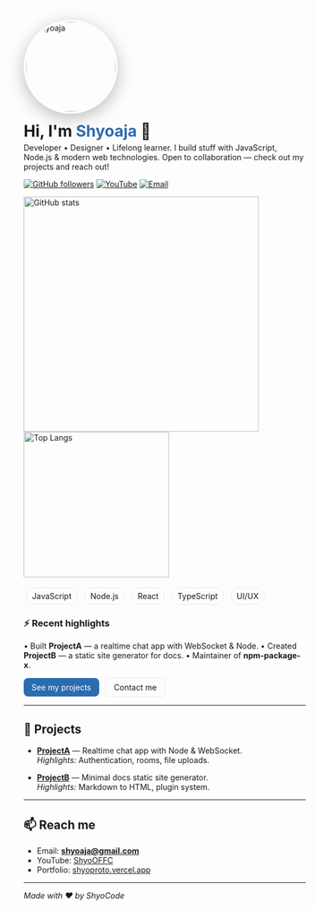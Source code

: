 
<p align="center">

  <!-- Profile image -->
  <img src="https://files.catbox.moe/38z3bm.jpg" alt="Shyoaja" width="160" height="160"
       style="border-radius:50%; object-fit:cover; border:4px solid rgba(255,255,255,0.08); box-shadow:0 8px 30px rgba(0,0,0,0.25);" />

  <!-- Name & short tagline -->
  <h1 style="margin:10px 0 4px 0;">Hi, I'm <span style="color:#2b6cb0">Shyoaja</span> 👋</h1>
  <p style="margin:0 0 12px 0; max-width:650px;">
    Developer • Designer • Lifelong learner. I build stuff with JavaScript, Node.js &amp; modern web technologies.
    Open to collaboration — check out my projects and reach out!
  </p>

  <!-- Social badges -->
  <p>
    <a href="https://github.com/Shyoaja"><img alt="GitHub followers" src="https://img.shields.io/github/followers/Shyoaja?label=Follow&style=social" /></a>
    <a href="https://www.youtube.com/@ShyoOFFC"><img alt="YouTube" src="https://img.shields.io/badge/YouTube-Subscribe-FF0000?style=flat&logo=youtube&logoColor=white" /></a>
    <a href="mailto:shyoaja@gmail.com"><img alt="Email" src="https://img.shields.io/badge/Email-shyoaja%40gmail.com-D14836?style=flat&logo=gmail&logoColor=white" /></a>
  </p>

  <!-- Quick stats -->
  <p>
    <img alt="GitHub stats" src="https://github-readme-stats.vercel.app/api?username=Shyoaja&show_icons=true&count_private=true&theme=default" width="420" />
    <img alt="Top Langs" src="https://github-readme-stats.vercel.app/api/top-langs/?username=Shyoaja&layout=compact&theme=default" width="260" />
  </p>

  <!-- Skills -->
  <p style="margin-top:8px;">
    <span style="display:inline-block;margin:4px;padding:6px 10px;border-radius:999px;border:1px solid rgba(43,108,176,0.12);">
      JavaScript
    </span>
    <span style="display:inline-block;margin:4px;padding:6px 10px;border-radius:999px;border:1px solid rgba(43,108,176,0.12);">
      Node.js
    </span>
    <span style="display:inline-block;margin:4px;padding:6px 10px;border-radius:999px;border:1px solid rgba(43,108,176,0.12);">
      React
    </span>
    <span style="display:inline-block;margin:4px;padding:6px 10px;border-radius:999px;border:1px solid rgba(43,108,176,0.12);">
      TypeScript
    </span>
    <span style="display:inline-block;margin:4px;padding:6px 10px;border-radius:999px;border:1px solid rgba(43,108,176,0.12);">
      UI/UX
    </span>
  </p>

  <!-- Quick project highlights -->
  <h3 style="margin-top:18px;">⚡ Recent highlights</h3>
  <p style="max-width:760px;">
    • Built <strong>ProjectA</strong> — a realtime chat app with WebSocket & Node. • Created <strong>ProjectB</strong> — a static site generator
    for docs. • Maintainer of <strong>npm-package-x</strong>.
  </p>

  <!-- Call to action -->
  <p style="margin-top:12px;">
    <a href="#projects" style="display:inline-block;padding:8px 14px;border-radius:8px;background:#2b6cb0;color:white;text-decoration:none;">See my projects</a>
    &nbsp;
    <a href="mailto:shyoaja@gmail.com" style="display:inline-block;padding:8px 14px;border-radius:8px;border:1px solid rgba(43,108,176,0.12);text-decoration:none;">Contact me</a>
  </p>

</p>

---

## 🚀 Projects

- **[ProjectA](https://github.com/Shyoaja/project-a)** — Realtime chat app with Node & WebSocket.  
  *Highlights:* Authentication, rooms, file uploads.

- **[ProjectB](https://github.com/Shyoaja/project-b)** — Minimal docs static site generator.  
  *Highlights:* Markdown to HTML, plugin system.

---

## 📫 Reach me
- Email: **shyoaja@gmail.com**  
- YouTube: [ShyoOFFC](https://www.youtube.com/@ShyoOFFC)  
- Portfolio: [shyoproto.vercel.app](https://shyoproto.vercel.app/)

---

*Made with ❤️ by ShyoCode*
